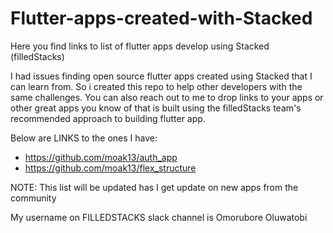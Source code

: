 # Flutter-apps-created-with-Stacked
Here you find links to list of flutter apps develop using Stacked (filledStacks)

I had issues finding open source flutter apps created using Stacked that I can learn from. So i created this repo to help other developers with the same challenges. You can also reach out to me to drop links to your apps or other great apps you know of that is built using the filledStacks team's recommended approach to building flutter app. 

Below are LINKS to the ones I have:

- https://github.com/moak13/auth_app
- https://github.com/moak13/flex_structure

NOTE: This list will be updated has I get update on new apps from the community

My username on FILLEDSTACKS slack channel is Omorubore Oluwatobi
